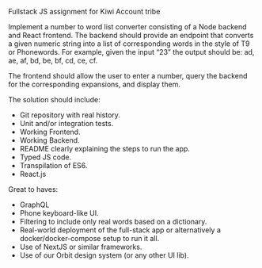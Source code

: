 Fullstack JS assignment for Kiwi Account tribe

Implement a number to word list converter consisting of a Node backend and React frontend. The backend should provide an endpoint that converts a given numeric string into a list of corresponding words in the style of T9 or Phonewords. For example, given the input “23” the output should be: ad, ae, af, bd, be, bf, cd, ce, cf.

The frontend should allow the user to enter a number, query the backend for the corresponding expansions, and display them.

The solution should include:

* Git repository with real history.
* Unit and/or integration tests.
* Working Frontend.
* Working Backend.
* README clearly explaining the steps to run the app.
* Typed JS code.
* Transpilation of ES6.
* React.js


Great to haves:

* GraphQL
* Phone keyboard-like UI.
* Filtering to include only real words based on a dictionary.
* Real-world deployment of the full-stack app or alternatively a docker/docker-compose setup to run it all.
* Use of NextJS or similar frameworks.
* Use of our Orbit design system (or any other UI lib).

